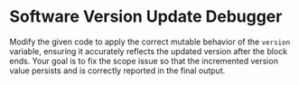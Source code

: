 # Software Version Update Debugger

Modify the given code to apply the correct mutable behavior of the `version` variable, ensuring it accurately reflects the updated version after the block ends. Your goal is to fix the scope issue so that the incremented version value persists and is correctly reported in the final output.